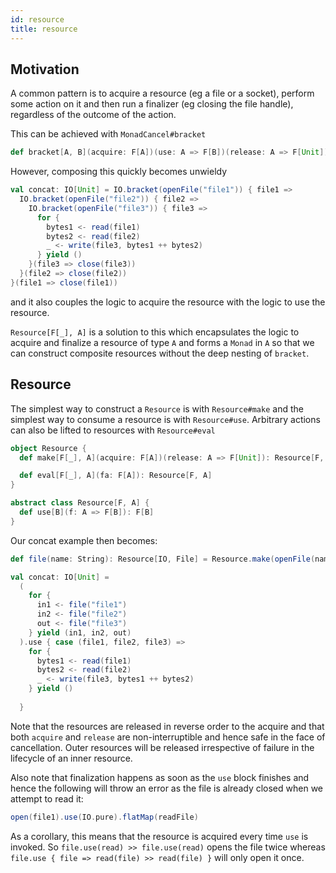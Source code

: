 ```yaml
---
id: resource
title: resource
---
```


## Motivation

A common pattern is to acquire a resource (eg a file or a socket), perform
some action on it and then run a finalizer (eg closing the file handle),
regardless of the outcome of the action.

This can be achieved with `MonadCancel#bracket`

```scala
def bracket[A, B](acquire: F[A])(use: A => F[B])(release: A => F[Unit]): F[B]
```

However, composing this quickly becomes unwieldy

```scala
val concat: IO[Unit] = IO.bracket(openFile("file1")) { file1 =>
  IO.bracket(openFile("file2")) { file2 =>
    IO.bracket(openFile("file3")) { file3 =>
      for {
        bytes1 <- read(file1)
        bytes2 <- read(file2)
        _ <- write(file3, bytes1 ++ bytes2)
      } yield ()
    }(file3 => close(file3))
  }(file2 => close(file2))
}(file1 => close(file1))
```

and it also couples the logic to acquire the resource with the logic to use
the resource.

`Resource[F[_], A]` is a solution to this which encapsulates the logic
to acquire and finalize a resource of type `A` and forms a `Monad`
in `A` so that we can construct composite resources without the
deep nesting of `bracket`.

## Resource

The simplest way to construct a `Resource` is with `Resource#make` and the simplest way to
consume a resource is with `Resource#use`. Arbitrary actions can also be lifted to
resources with `Resource#eval`

```scala
object Resource {
  def make[F[_], A](acquire: F[A])(release: A => F[Unit]): Resource[F, A]

  def eval[F[_], A](fa: F[A]): Resource[F, A]
}

abstract class Resource[F, A] {
  def use[B](f: A => F[B]): F[B]
}
```

Our concat example then becomes:

```scala
def file(name: String): Resource[IO, File] = Resource.make(openFile(name)))(file => close(file))

val concat: IO[Unit] =
  (
    for {
      in1 <- file("file1")
      in2 <- file("file2")
      out <- file("file3")
    } yield (in1, in2, out)
  ).use { case (file1, file2, file3) =>
    for {
      bytes1 <- read(file1)
      bytes2 <- read(file2)
      _ <- write(file3, bytes1 ++ bytes2)
    } yield ()
  
  }
```

Note that the resources are released in reverse order to the acquire and that
both `acquire` and `release` are non-interruptible and hence safe in the face of
cancellation. Outer resources will be released irrespective of failure in the
lifecycle of an inner resource.

Also note that finalization happens as soon as the `use` block finishes and
hence the following will throw an error as the file is already closed when we
attempt to read it:
```scala
open(file1).use(IO.pure).flatMap(readFile)
```
As a corollary, this means that the resource is acquired every time `use` is invoked.
So `file.use(read) >> file.use(read)` opens the file twice whereas
`file.use { file => read(file) >> read(file) }` will only open it once.
